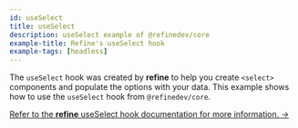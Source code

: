 ```yaml
---
id: useSelect
title: useSelect
description: useSelect example of @refinedev/core
example-title: Refine's useSelect hook
example-tags: [headless]
---
```


The `useSelect` hook was created by **refine** to help you create `<select>` components and populate the options with your data. This example shows how to use the `useSelect` hook from `@refinedev/core`.

[Refer to the **refine** useSelect hook documentation for more information. →](/docs/core/hooks/use-select/index)

<CodeSandboxExample path="core-use-select" />
